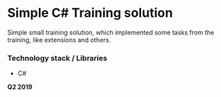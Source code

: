 # Simple C# Training solution

Simple small training solution, which implemented some tasks from the training, like extensions and others.

### Technology stack / Libraries
  - C#

**Q2 2019**
